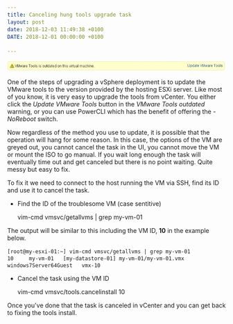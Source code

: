 ```yaml
---
title: Canceling hung tools upgrade task
layout: post
date: 2018-12-03 11:49:38 +0100
DATE: 2018-12-01 00:00:00 +0100

---
```

![](/img/vmtools.jpg)

One of the steps of upgrading a vSphere deployment is to update the VMware tools to the version provided by the hosting ESXi server. Like most of you know, it is very easy to upgrade the tools from vCenter. You either click the _Update VMware Tools_ button in the _VMware Tools outdated_ warning, or you can use PowerCLI which has the benefit of offering the _-NoReboot_ switch.

Now regardless of the method you use to update, it is possible that the operation will hang for some reason. In this case, the options of the VM are greyed out, you cannot cancel the task in the UI, you cannot move the VM or mount the ISO to go manual. If you wait long enough the task will eventually time out and get canceled but there is no point waiting. Quite messy but easy to fix.

To fix it we need to connect to the host running the VM via SSH, find its ID and use it to cancel the task.

* Find the ID of the troublesome VM (case sentitive)

  vim-cmd vmsvc/getallvms | grep my-vm-01

The output will be similar to this including the VM ID, **10** in the example below.

    [root@my-esxi-01:~] vim-cmd vmsvc/getallvms | grep my-vm-01
    10     my-vm-01   [my-datastore-01] my-vm-01/my-vm-01.vmx    windows7Server64Guest   vmx-10

* Cancel the task using the VM ID

  vim-cmd vmsvc/tools.cancelinstall 10

Once you've done that the task is canceled in vCenter and you can get back to fixing the tools install.